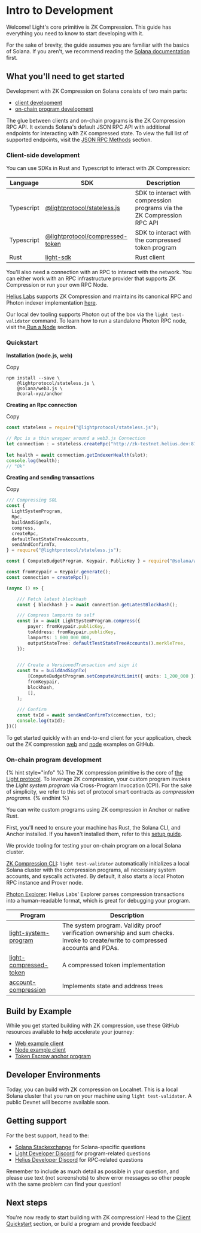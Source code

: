 # Intro to Development

Welcome! Light's core primitive is ZK Compression. This guide has everything you need to know to start developing with it.

For the sake of brevity, the guide assumes you are familiar with the basics of Solana. If you aren't, we recommend reading the [Solana documentation](https://solana.com/docs/intro/dev) first.

## What you'll need to get started <a href="#what-youll-need-to-get-started" id="what-youll-need-to-get-started"></a>

Development with ZK Compression on Solana consists of two main parts:

* [client development](intro-to-development.md#client-side-development)
* [on-chain program development](intro-to-development.md#on-chain-program-development)

The glue between clients and on-chain programs is the ZK Compression RPC API. It extends Solana's default JSON RPC API with additional endpoints for interacting with ZK compressed state. To view the full list of supported endpoints, visit the [JSON RPC Methods](json-rpc-methods.md) section.

### Client-side development <a href="#client-side-development" id="client-side-development"></a>

You can use SDKs in Rust and Typescript to interact with ZK Compression:

| Language   | SDK                                                                                                              | Description                                                              |
| ---------- | ---------------------------------------------------------------------------------------------------------------- | ------------------------------------------------------------------------ |
| Typescript | [@lightprotocol/stateless.js](https://github.com/Lightprotocol/light-protocol/tree/main/js/stateless.js)         | SDK to interact with compression programs via the ZK Compression RPC API |
| Typescript | [@lightprotocol/compressed-token](https://github.com/Lightprotocol/light-protocol/tree/main/js/compressed-token) | SDK to interact with the compressed token program                        |
| Rust       | [light-sdk](https://github.com/Lightprotocol/light-protocol/tree/main/programs/compressed-pda/src/sdk)           | Rust client                                                              |

You'll also need a connection with an RPC to interact with the network. You can either work with an RPC infrastructure provider that supports ZK Compression or run your own RPC Node.

[Helius Labs](https://github.com/helius-labs) supports ZK Compression and maintains its canonical RPC and Photon indexer implementation [here](https://github.com/helius-labs/photon).

Our local dev tooling supports Photon out of the box via the `light test-validator` command. To learn how to run a standalone Photon RPC node, visit the[ Run a Node](../node-operators/node-operator-guide/run-a-node.md#photon-rpc-node-1) section.

### Quickstart <a href="#quickstart" id="quickstart"></a>

**Installation (node.js, web)**

Copy

```
npm install --save \
    @lightprotocol/stateless.js \
    @solana/web3.js \
    @coral-xyz/anchor
```

**Creating an Rpc connection**

Copy

```typescript
const stateless = require("@lightprotocol/stateless.js");

// Rpc is a thin wrapper around a web3.js Connection
let connection : = stateless.createRpc("http://zk-testnet.helius.dev:8784");
 
let health = await connection.getIndexerHealth(slot);
console.log(health);
// "Ok"
```

**Creating and sending transactions**

Copy

```typescript
/// Compressing SOL
const {
  LightSystemProgram,
  Rpc,
  buildAndSignTx,
  compress,
  createRpc,
  defaultTestStateTreeAccounts,
  sendAndConfirmTx,
} = require("@lightprotocol/stateless.js");

const { ComputeBudgetProgram, Keypair, PublicKey } = require("@solana/web3.js");

const fromKeypair = Keypair.generate();
const connection = createRpc();

(async () => {

    /// Fetch latest blockhash
    const { blockhash } = await connection.getLatestBlockhash();

    /// Compress lamports to self
    const ix = await LightSystemProgram.compress({
        payer: fromKeypair.publicKey,
        toAddress: fromKeypair.publicKey,
        lamports: 1_000_000_000,
        outputStateTree: defaultTestStateTreeAccounts().merkleTree, 
    });

    
    /// Create a VersionedTransaction and sign it
    const tx = buildAndSignTx(
        [ComputeBudgetProgram.setComputeUnitLimit({ units: 1_200_000 }), ix],
        fromKeypair,
        blockhash,
        [],
    );
    
    /// Confirm 
    const txId = await sendAndConfirmTx(connection, tx);
    console.log(txId);
})()
```

To get started quickly with an end-to-end client for your application, check out the ZK compression [web](https://github.com/Lightprotocol/example-web-client) and [node](https://github.com/Lightprotocol/example-nodejs-client) examples on GitHub.

### On-chain program development <a href="#on-chain-program-development" id="on-chain-program-development"></a>

{% hint style="info" %}
The ZK compression primitive is the core of [the Light protocol](https://github.com/Lightprotocol). To leverage ZK compression, your custom program invokes the _Light system program_ via Cross-Program Invocation (CPI). For the sake of simplicity, we refer to this set of protocol smart contracts as _compression programs._
{% endhint %}

You can write custom programs using ZK compression in Anchor or native Rust.

First, you'll need to ensure your machine has Rust, the Solana CLI, and Anchor installed. If you haven't installed them, refer to this [setup guide](https://solana.com/developers/guides/getstarted/setup-local-development).

We provide tooling for testing your on-chain program on a local Solana cluster.

[ZK Compression CLI](https://github.com/Lightprotocol/light-protocol/blob/main/cli/README.md): `light test-validator` automatically initializes a local Solana cluster with the compression programs, all necessary system accounts, and syscalls activated. By default, it also starts a local Photon RPC instance and Prover node.

[Photon Explorer](https://photon.helius.dev/): Helius Labs' Explorer parses compression transactions into a human-readable format, which is great for debugging your program.

| Program                                                                                                       | Description                                                                                                                       |
| ------------------------------------------------------------------------------------------------------------- | --------------------------------------------------------------------------------------------------------------------------------- |
| [light-system-program](https://github.com/Lightprotocol/light-protocol/tree/main/programs/system)             | The system program. Validity proof verification ownership and sum checks. Invoke to create/write to compressed accounts and PDAs. |
| [light-compressed-token](https://crates.io/crates/light-compressed-token)                                     | A compressed token implementation                                                                                                 |
| [account-compression](https://github.com/Lightprotocol/light-protocol/tree/main/programs/account-compression) | Implements state and address trees                                                                                                |

## Build by Example <a href="#build-by-example" id="build-by-example"></a>

While you get started building with ZK compression, use these GitHub resources available to help accelerate your journey:

* [Web example client](https://github.com/Lightprotocol/example-web-client)
* [Node example client](https://github.com/Lightprotocol/example-nodejs-client)
* [Token Escrow anchor program](https://github.com/Lightprotocol/light-protocol/tree/main/examples/token-escrow)

## Developer Environments <a href="#developer-environments" id="developer-environments"></a>

Today, you can build with ZK compression on Localnet. This is a local Solana cluster that you run on your machine using `light test-validator`. A public Devnet will become available soon.

## Getting support <a href="#getting-support" id="getting-support"></a>

For the best support, head to the:

* [Solana Stackexchange](https://solana.stackexchange.com/) for Solana-specific questions
* [Light Developer Discord](https://discord.gg/CYvjBgzRFP) for program-related questions
* [Helius Developer Discord](https://discord.gg/Uzzf6a7zKr) for RPC-related questions

Remember to include as much detail as possible in your question, and please use text (not screenshots) to show error messages so other people with the same problem can find your question!

## Next steps <a href="#next-steps" id="next-steps"></a>

You're now ready to start building with ZK compression! Head to the [Client Quickstart](../developers/typescript-client.md) section, or build a program and provide feedback!
